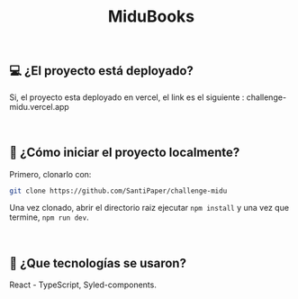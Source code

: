 <div align="center">
 <h1>MiduBooks
 </h1>
</div>

<br />

## 💻 ¿El proyecto está deployado?

Si, el proyecto esta deployado en vercel, el link es el siguiente : challenge-midu.vercel.app

<br />

## 🤔 ¿Cómo iniciar el proyecto localmente?

Primero, clonarlo con:

```bash
git clone https://github.com/SantiPaper/challenge-midu
```

Una vez clonado, abrir el directorio raiz ejecutar `npm install` y una vez que termine, `npm run dev`.

<br />

## 🧱 ¿Que tecnologías se usaron?

React - TypeScript, Syled-components.

